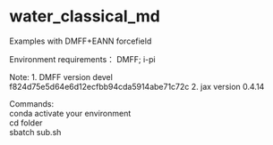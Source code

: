 # water_classical_md
Examples with DMFF+EANN forcefield    

Environment requirements： DMFF; i-pi  

Note: 1. DMFF version devel f824d75e5d64e6d12ecfbb94cda5914abe71c72c    2. jax version 0.4.14  

Commands:    
conda activate your environment  
cd folder    
sbatch sub.sh    




